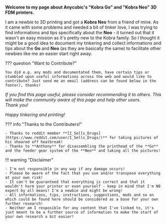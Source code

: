 <link rel=”manifest” href=”docs/manifest.webmanifest”>

**Welcome to my page about Anycubic's "Kobra Go" and "Kobra Neo" 3D FDM printers.**   
  
I am a newbie to 3D printing and got a **Kobra Neo** from a friend of mine. As it came with some problems and needed a bit of tinker love, I was trying to find informations and tips specifically about the **Neo** - it turned out that it wasn't an easy mission as it's pretty new to the Kobra family. So I thought it might be a good idea to document my tinkering and collect informations and tips about the **Go** and **Neo** (as they are basically the same) to facilitate other newbies like me an easier start right away.   
  
??? question "Want to Contribute?"  

    You did e.g. any mods and documentated them, have certain tips or stumbled upon useful informations across the web and would like to contribute? Just send me an email (address can be found below in the footer), thanks! 
  
*If you find this page useful, please consider recommending it to others. This will make the community aware of this page and help other users.*  
*Thank you!*  
  
*Happy tinkering and printing!*   
  
??? info "Thanks to the Contributers!"

    - Thanks to reddit member **[I_Sells_Drugs](https://www.reddit.com/user/I_Sells_Drugs/)** for taking pictures of his sheared off heatbreak!
    - Thanks to **Anthony** for disassembling the printhead of the **Go** and the feeder gear system of the **Neo** and taking all the pictures!  
  
!!! warning "Disclaimer"

    - I'm not responsible in any way if any damage occurs! 
    - Please be aware of the fact that you use and/or transpose everything at your own risk! 
    - It can't be guaranteed that everything is correct and that it wouldn't harm your printer or even yourself - keep in mind that I'm NO expert by all means! I'm a newbie and might be wrong! 
    - All informations, tips, instructions, suggestions, mods and so on which could be found here should be considered as a base for your own further research! 
    - Neither am I resposible for any content that I've linked to, it's just meant to be a further source of information to make the start of your own research a bit easier! 

